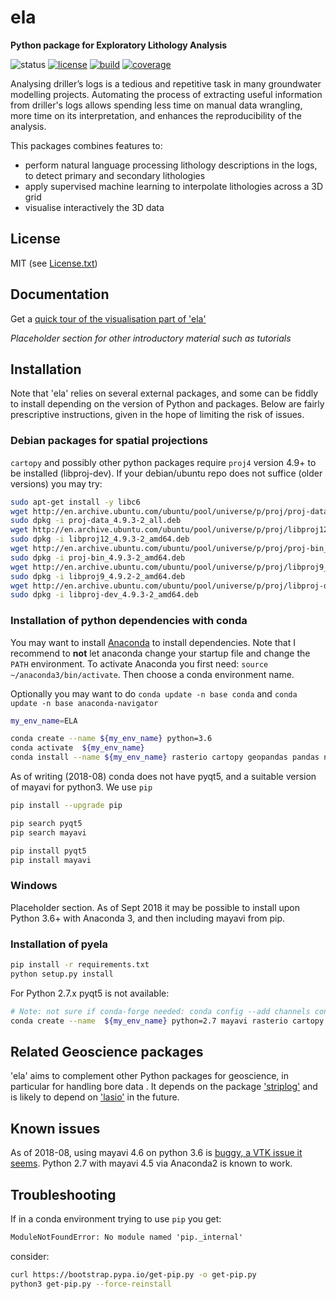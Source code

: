 # ela

**Python package for Exploratory Lithology Analysis**

![status](https://img.shields.io/badge/status-alpha-orange.svg)
[![license](http://img.shields.io/badge/license-MIT-blue.svg)](https://github.com/jmp75/pyela/blob/devel/LICENSE.txt)
[![build](https://img.shields.io/travis/jmp75/pyela.svg?branch=master)](https://travis-ci.org/jmp75/pyela)
[![coverage](https://coveralls.io/repos/github/jmp75/pyela/badge.svg?branch=master)](https://coveralls.io/github/jmp75/pyela?branch=master)

<!-- [![Docker Build](https://img.shields.io/docker/build/kinverarity/ela.svg)](https://hub.docker.com/r/kinverarity/ela/)
[![Build status](https://ci.appveyor.com/api/projects/status/csr7bg8urkbtbq4n?svg=true)](https://ci.appveyor.com/project/kinverarity1/ela)
[![Python versions](https://img.shields.io/pypi/pyversions/ela.svg)](https://www.python.org/downloads/) -->
<!-- [![Version](http://img.shields.io/pypi/v/ela.svg)](https://pypi.python.org/pypi/ela/) -->

<!-- .. image:: https://img.shields.io/codacy/ad9af103cba14d33abd5b327727ff644.svg 
    :target: https://www.codacy.com/app/matt/striplog/dashboard
    :alt: Codacy code review -->

Analysing driller’s logs is a tedious and repetitive task in many groundwater modelling projects. Automating the process of extracting useful information from driller's logs allows spending less time on manual data wrangling, more time on its interpretation, and enhances the reproducibility of the analysis.

This packages combines features to:

* perform natural language processing lithology descriptions in the logs, to detect primary and secondary lithologies
* apply supervised machine learning to interpolate lithologies across a 3D grid
* visualise interactively the 3D data

## License

MIT (see [License.txt](./LICENSE.txt))

## Documentation

Get a [quick tour of the visualisation part of 'ela'](./docs/visual_tour.md)

_Placeholder section for other introductory material such as tutorials_

<!-- See here for the [complete ela package documentation](https://ela.readthedocs.io/en/latest/). -->

## Installation

Note that 'ela' relies on several external packages, and some can be fiddly to install depending on the version of Python and packages. Below are fairly prescriptive instructions, given in the hope of limiting the risk of issues.

### Debian packages for spatial projections

`cartopy` and possibly other python packages require `proj4` version 4.9+ to be installed (libproj-dev). If your debian/ubuntu repo does not suffice (older versions) you may try:

```sh
sudo apt-get install -y libc6  
wget http://en.archive.ubuntu.com/ubuntu/pool/universe/p/proj/proj-data_4.9.3-2_all.deb
sudo dpkg -i proj-data_4.9.3-2_all.deb
wget http://en.archive.ubuntu.com/ubuntu/pool/universe/p/proj/libproj12_4.9.3-2_amd64.deb
sudo dpkg -i libproj12_4.9.3-2_amd64.deb
wget http://en.archive.ubuntu.com/ubuntu/pool/universe/p/proj/proj-bin_4.9.3-2_amd64.deb
sudo dpkg -i proj-bin_4.9.3-2_amd64.deb
wget http://en.archive.ubuntu.com/ubuntu/pool/universe/p/proj/libproj9_4.9.2-2_amd64.deb 
sudo dpkg -i libproj9_4.9.2-2_amd64.deb
wget http://en.archive.ubuntu.com/ubuntu/pool/universe/p/proj/libproj-dev_4.9.3-2_amd64.deb
sudo dpkg -i libproj-dev_4.9.3-2_amd64.deb
```

### Installation of python dependencies with conda

You may want to install [Anaconda](http://docs.continuum.io/anaconda/install) to install dependencies. Note that I recommend to **not** let anaconda change your startup file and change the `PATH` environment. To activate Anaconda you first need: `source ~/anaconda3/bin/activate`. Then choose a conda environment name.

Optionally you may want to do `conda update -n base conda` and `conda update -n base anaconda-navigator`

```sh
my_env_name=ELA
```

```sh
conda create --name ${my_env_name} python=3.6
conda activate  ${my_env_name}
conda install --name ${my_env_name} rasterio cartopy geopandas pandas nltk scikit-learn scikit-image matplotlib vtk
```

As of writing (2018-08) conda does not have pyqt5, and a suitable version of mayavi for python3. We use `pip`

```sh
pip install --upgrade pip
```

```sh
pip search pyqt5
pip search mayavi
```

```sh
pip install pyqt5
pip install mayavi
```

### Windows

Placeholder section. As of Sept 2018 it may be possible to install upon Python 3.6+ with Anaconda 3, and then including mayavi from pip.

### Installation of pyela

```sh
pip install -r requirements.txt
python setup.py install
```

For Python 2.7.x pyqt5 is not available:

```sh
# Note: not sure if conda-forge needed: conda config --add channels conda-forge
conda create --name  ${my_env_name} python=2.7 mayavi rasterio cartopy geopandas pandas nltk scikit-learn scikit-image matplotlib vtk
```

## Related Geoscience packages

'ela' aims to complement other Python packages for geoscience, in particular for handling bore data . It depends on the package ['striplog'](https://github.com/agile-geoscience/striplog) and is likely to depend on ['lasio'](https://github.com/kinverarity1/lasio) in the future.

<!-- Draft Notes-----------
``conda install coveralls`` then ``conda install pytest-cov pytest-mpl``: this downgrades numpy a tad. Why? Trying ``conda update numpy`` but even odder outcome -->

## Known issues

As of 2018-08, using mayavi 4.6 on python 3.6 is [buggy, a VTK issue it seems](https://github.com/enthought/mayavi/issues/656). Python 2.7 with mayavi 4.5 via Anaconda2 is known to work.

## Troubleshooting

If in a conda environment trying to use `pip` you get:

```txt
ModuleNotFoundError: No module named 'pip._internal'
```

consider:

```sh
curl https://bootstrap.pypa.io/get-pip.py -o get-pip.py
python3 get-pip.py --force-reinstall
```